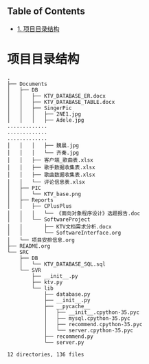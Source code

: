 <div id="table-of-contents">
<h2>Table of Contents</h2>
<div id="text-table-of-contents">
<ul>
<li><a href="#orgheadline1">1. 项目目录结构</a></li>
</ul>
</div>
</div>


# 项目目录结构<a id="orgheadline1"></a>

    .
    ├── Documents
    │   ├── DB
    │   │   ├── KTV_DATABASE_ER.docx
    │   │   ├── KTV_DATABASE_TABLE.docx
    │   │   ├── SingerPic
    │   │   │   ├── 2NE1.jpg
    │   │   │   ├── Adele.jpg
    .............
    .............
    .............
    │   │   │   ├── 魏晨.jpg
    │   │   │   └── 齐秦.jpg
    │   │   ├── 客户端_歌曲表.xlsx
    │   │   ├── 歌手数据收集表.xlsx
    │   │   ├── 歌曲数据收集表.xlsx
    │   │   └── 评论信息表.xlsx
    │   ├── PIC
    │   │   └── KTV_base.png
    │   ├── Reports
    │   │   ├── CPlusPlus
    │   │   │   └── 《面向对象程序设计》选题报告.doc
    │   │   └── SoftwareProject
    │   │       ├── KTV文档需求分析.docx
    │   │       └── SoftwareInterface.org
    │   └── 项目安排信息.org
    ├── README.org
    └── SRC
        ├── DB
        │   └── KTV_DATABASE_SQL.sql
        └── SVR
            ├── __init__.py
            ├── ktv.py
            └── lib
                ├── database.py
                ├── __init__.py
                ├── __pycache__
                │   ├── __init__.cpython-35.pyc
                │   ├── mysql.cpython-35.pyc
                │   ├── recommend.cpython-35.pyc
                │   └── server.cpython-35.pyc
                ├── recommend.py
                └── server.py
    
    12 directories, 136 files